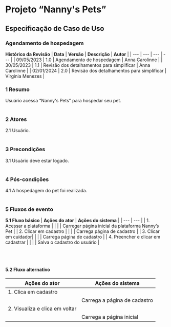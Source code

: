 # **Projeto “Nanny's Pets”**
## **Especificação de Caso de Uso**
### **Agendamento de hospedagem**

**Histórico da Revisão**
| **Data** | **Versão** | **Descrição** | **Autor** |
| --- | --- | --- | --- |
| 09/05/2023 | 1.0 | Agendamento de hospedagem | Anna Carolinne |
| 30/05/2023 | 1.1 | Revisão dos detalhamentos para simplificar | Anna Carolinne | 
| 02/01/2024 | 2.0 | Revisão dos detalhamentos para simplificar | Virginia Menezes | 
</br>

### **1 Resumo**
Usuário acessa “Nanny's Pets” para hospedar seu pet.</br></br>

### **2 Atores**
2.1 Usuário. </br></br>  

### **3 Precondições**  
3.1 Usuário deve estar logado. </br></br>   

### **4 Pós-condições**  
4.1 A hospedagem do pet foi realizada.   </br></br>

### **5 Fluxos de evento**
**5.1 Fluxo básico**
| **Ações do ator** | **Ações do sistema** | 
| --- | --- |
| 1. Acessar a plataforma |  | 
|   | Carregar página inicial da plataforma Nanny’s Pet | 
| 2. Clicar em cadastro |  | 
|   | Carrega página de cadastro | 
| 3. Clicar em cuidador|  | 
|   | Carrega página de cadastro | 
| 4. Preencher e clicar em cadastrar |  | 
|   | Salva o cadastro do usuário | 
</br>
    
</br></br>


#### **5.2 Fluxo alternativo**
| **Ações do ator** | **Ações do sistema** | 
| --- | --- |
| 1. Clica em cadastro |  | 
|   | Carrega a página de cadastro | 
| 2. Visualiza e clica em voltar |  | 
|   | Carrega a página inicial | 

</br></br>
-----------------------------------
